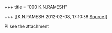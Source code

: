 +++
title = "000 K.N.RAMESH"

+++
[[K.N.RAMESH	2012-02-08, 17:10:38 [Source](https://groups.google.com/g/samskrita/c/HyXBp26YdM8)]]



Pl see the attachment



